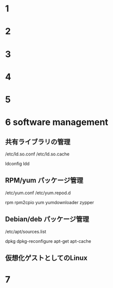 # 1
# 2
# 3
# 4

# 5

# 6 software management
## 共有ライブラリの管理
/etc/ld.so.conf 
/etc/ld.so.cache

ldconfig
ldd
## RPM/yum パッケージ管理
/etc/yum.conf
/etc/yum.repod.d

rpm
rpm2cpio
yum
yumdownloader
zypper

## Debian/deb パッケージ管理
/etc/apt/sources.list

dpkg
dpkg-reconfigure
apt-get
apt-cache
## 仮想化ゲストとしてのLinux

# 7

